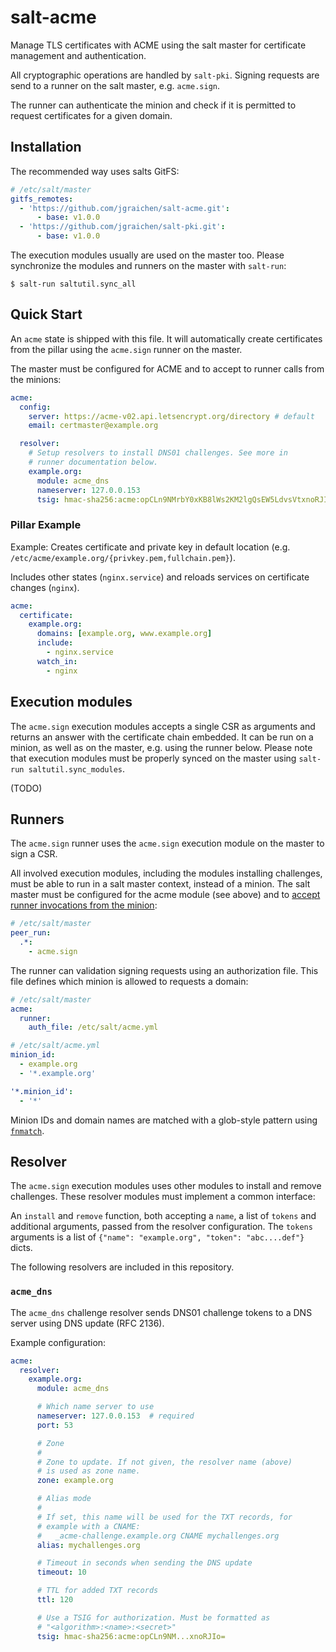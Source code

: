 # salt-acme

Manage TLS certificates with ACME using the salt master for certificate
management and authentication.

All cryptographic operations are handled by `salt-pki`. Signing requests are
send to a runner on the salt master, e.g. `acme.sign`.

The runner can authenticate the minion and check if it is permitted to request
certificates for a given domain.

## Installation

The recommended way uses salts GitFS:

```yaml
# /etc/salt/master
gitfs_remotes:
  - 'https://github.com/jgraichen/salt-acme.git':
      - base: v1.0.0
  - 'https://github.com/jgraichen/salt-pki.git':
      - base: v1.0.0
```

The execution modules usually are used on the master too. Please synchronize the modules and runners on the master with `salt-run`:

```
$ salt-run saltutil.sync_all
```

## Quick Start

An `acme` state is shipped with this file. It will automatically create certificates from the pillar using the `acme.sign` runner on the master.

The master must be configured for ACME and to accept to runner calls from the minions:

```yaml
acme:
  config:
    server: https://acme-v02.api.letsencrypt.org/directory # default
    email: certmaster@example.org

  resolver:
    # Setup resolvers to install DNS01 challenges. See more in
    # runner documentation below.
    example.org:
      module: acme_dns
      nameserver: 127.0.0.153
      tsig: hmac-sha256:acme:opCLn9NMrbY0xKB8lWs2KM2lgQsEW5LdvsVtxnoRJIo=
```

### Pillar Example

Example: Creates certificate and private key in default location (e.g.
`/etc/acme/example.org/{privkey.pem,fullchain.pem}`).

Includes other states (`nginx.service`) and reloads services on certificate
changes (`nginx`).

```yaml
acme:
  certificate:
    example.org:
      domains: [example.org, www.example.org]
      include:
        - nginx.service
      watch_in:
        - nginx
```

## Execution modules

The `acme.sign` execution modules accepts a single CSR as arguments and returns an answer with the certificate chain embedded. It can be run on a minion, as well as on the master, e.g. using the runner below. Please note that execution modules must be properly synced on the master using `salt-run saltutil.sync_modules`.

(TODO)

## Runners

The `acme.sign` runner uses the `acme.sign` execution module on the master to sign a CSR.

All involved execution modules, including the modules installing challenges, must be able to run in a salt master context, instead of a minion. The salt master must be configured for the acme module (see above) and to [accept runner invocations from the minion](https://docs.saltstack.com/en/latest/ref/peer.html):

```yaml
# /etc/salt/master
peer_run:
  .*:
    - acme.sign
```

The runner can validation signing requests using an authorization file. This file defines which minion is allowed to requests a domain:

```yaml
# /etc/salt/master
acme:
  runner:
    auth_file: /etc/salt/acme.yml
```

```yaml
# /etc/salt/acme.yml
minion_id:
  - example.org
  - '*.example.org'

'*.minion_id':
  - '*'
```

Minion IDs and domain names are matched with a glob-style pattern using [`fnmatch`](https://docs.python.org/3/library/fnmatch.html).

## Resolver

The `acme.sign` execution modules uses other modules to install and remove challenges. These resolver modules must implement a common interface:

An `install` and `remove` function, both accepting a `name`, a list of `tokens` and additional arguments, passed from the resolver configuration. The `tokens` arguments is a list of `{"name": "example.org", "token": "abc....def"}` dicts.

The following resolvers are included in this repository.

### `acme_dns`

The `acme_dns` challenge resolver sends DNS01 challenge tokens to a DNS server using DNS update (RFC 2136).

Example configuration:

```yaml
acme:
  resolver:
    example.org:
      module: acme_dns

      # Which name server to use
      nameserver: 127.0.0.153  # required
      port: 53

      # Zone
      #
      # Zone to update. If not given, the resolver name (above)
      # is used as zone name.
      zone: example.org

      # Alias mode
      #
      # If set, this name will be used for the TXT records, for
      # example with a CNAME:
      #   _acme-challenge.example.org CNAME mychallenges.org
      alias: mychallenges.org

      # Timeout in seconds when sending the DNS update
      timeout: 10

      # TTL for added TXT records
      ttl: 120

      # Use a TSIG for authorization. Must be formatted as
      # "<algorithm>:<name>:<secret>"
      tsig: hmac-sha256:acme:opCLn9NM...xnoRJIo=
```
